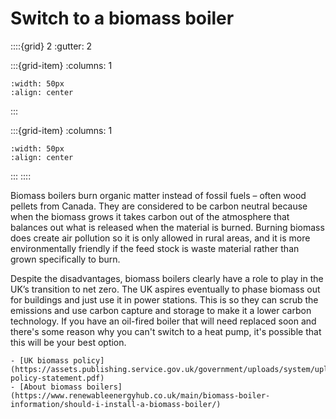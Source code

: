 # Switch to a biomass boiler

<!-- - 1 star, £££££ -->

::::{grid} 2
:gutter: 2

:::{grid-item}
:columns: 1
```{image} ../images/cost-5.jpg
:width: 50px
:align: center
```
:::

:::{grid-item}
:columns: 1 
```{image} ../images/1-star.jpg
:width: 50px
:align: center
```
:::
::::

Biomass boilers burn organic matter instead of fossil fuels – often wood pellets from Canada.  They are considered to be carbon neutral because when the biomass grows it takes carbon out of the atmosphere that balances out what is released when the material is burned.  Burning biomass does create air pollution so it is only allowed in rural areas, and it is more environmentally friendly if the feed stock is waste material rather than grown specifically to burn.  

Despite the disadvantages, biomass boilers clearly have a role to play in the UK’s transition to net zero.  The UK aspires eventually to phase biomass out for buildings and just use it in power stations.  This is so they can scrub the emissions and use carbon capture and storage to make it a lower carbon technology.  If you have an oil-fired boiler that will need replaced soon and there's some reason why you can't switch to a heat pump, it's possible that this will be your best option.


```{admonition} More information
- [UK biomass policy](https://assets.publishing.service.gov.uk/government/uploads/system/uploads/attachment_data/file/1031057/biomass-policy-statement.pdf) 
- [About biomass boilers](https://www.renewableenergyhub.co.uk/main/biomass-boiler-information/should-i-install-a-biomass-boiler/)

```

